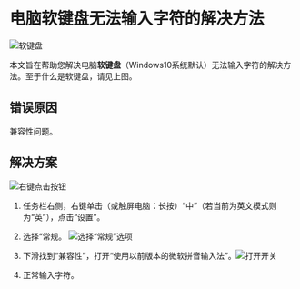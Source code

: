 # 电脑软键盘无法输入字符的解决方法

![软键盘](/images/the-soft-keyboard-cannot-type/1.png)

本文旨在帮助您解决电脑**软键盘**（Windows10系统默认）无法输入字符的解决方法。至于什么是软键盘，请见上图。

## 错误原因



兼容性问题。

## 解决方案

![右键点击按钮](/images/the-soft-keyboard-cannot-type/2.png)

1. 任务栏右侧，右键单击（或触屏电脑：长按）“中”（若当前为英文模式则为“英”），点击“设置”。
2. 选择“常规。
![选择“常规”选项](/images/the-soft-keyboard-cannot-type/3.png)

3. 下滑找到“兼容性”，打开“使用以前版本的微软拼音输入法”。![打开开关](/images/the-soft-keyboard-cannot-type/4.png)

4. 正常输入字符。
